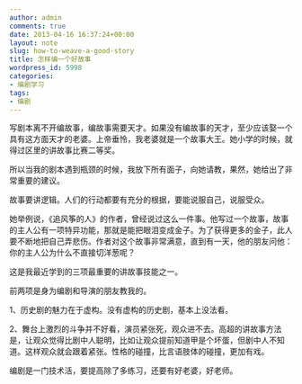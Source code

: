 ```yaml
---
author: admin
comments: true
date: 2013-04-16 16:37:24+00:00
layout: note
slug: how-to-weave-a-good-story
title: 怎样编一个好故事
wordpress_id: 5998
categories:
- 编剧学习
tags:
- 编剧
---
```


写剧本离不开编故事，﻿编故事需要天才。如果没有编故事的天才，至少应该娶一个具有这方面天才的老婆。上帝垂怜，我老婆就是一个故事大王。她小学的时候，就得过区里的讲故事比赛二等奖。

所以当我的剧本遇到瓶颈的时候，我放下所有面子，向她请教，果然，她给出了非常重要的建议。

故事要讲逻辑。人们的行动都要有充分的根据，要能说服自己，说服受众。

她举例说，《追风筝的人》的作者，曾经说过这么一件事。他写过一个故事，故事的主人公有一项特异功能，那就是能把眼泪变成金子。为了获得更多的金子，此人要不断地把自己弄悲伤。作者对这个故事非常满意，直到有一天，他的朋友问他：你的主人公为什么不直接切洋葱呢？

这是我最近学到的三项最重要的讲故事技能之一。

前两项是身为编剧和导演的朋友教我的。

1、历史剧的魅力在于虚构。没有虚构的历史剧，基本上没法看。

2、舞台上激烈的斗争并不好看，演员紧张死，观众进不去。高超的讲故事方法是，让观众觉得比剧中人聪明，比如让观众提前知道甲是个坏蛋，但剧中人不知道。这样观众就会跟着紧张。性格的碰撞，比言语肢体的碰撞，更加有戏。

编剧是一门技术活，要提高除了多练习，还要有好老婆，好老师。
